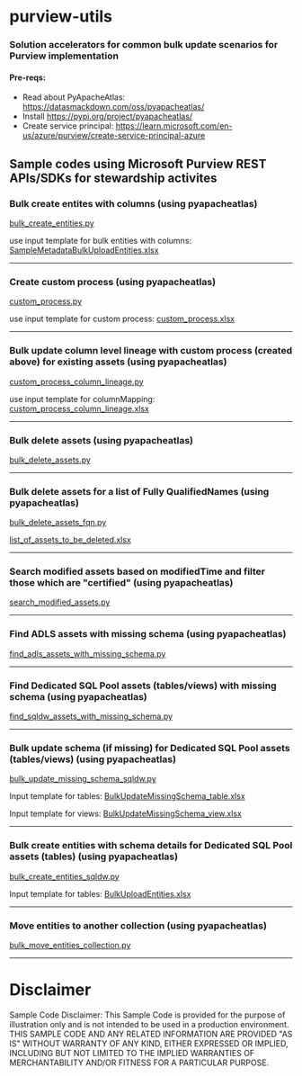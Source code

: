 # purview-utils
### Solution accelerators for common bulk update scenarios for Purview implementation

#### Pre-reqs: 

- Read about PyApacheAtlas: https://datasmackdown.com/oss/pyapacheatlas/
- Install https://pypi.org/project/pyapacheatlas/
- Create service principal: https://learn.microsoft.com/en-us/azure/purview/create-service-principal-azure


## Sample codes using Microsoft Purview REST APIs/SDKs for stewardship activites

### Bulk create entites with columns (using pyapacheatlas)
[bulk_create_entities.py](https://github.com/gyanisinha/purview-utils/blob/main/bulk_create_entities.py)

use input template for bulk entities with columns: [SampleMetadataBulkUploadEntities.xlsx](https://github.com/gyanisinha/purview-utils/files/11505348/SampleMetadataBulkUploadEntities.xlsx)


---

### Create custom process (using pyapacheatlas)
[custom_process.py](https://github.com/gyanisinha/purview-utils/blob/main/custom_process.py)

use input template for custom process: [custom_process.xlsx](https://github.com/gyanisinha/purview-utils/files/11463440/custom_process.xlsx)


---

### Bulk update column level lineage with custom process (created above) for existing assets (using pyapacheatlas)
[custom_process_column_lineage.py](https://github.com/gyanisinha/purview-utils/blob/main/custom_process_column_lineage.py)

use input template for columnMapping: [custom_process_column_lineage.xlsx](https://github.com/gyanisinha/purview-utils/files/11463400/custom_process_column_lineage.xlsx)


---

### Bulk delete assets (using pyapacheatlas)
[bulk_delete_assets.py](https://github.com/gyanisinha/purview-utils/blob/main/bulk_delete_assets.py)


---

### Bulk delete assets for a list of Fully QualifiedNames (using pyapacheatlas)
[bulk_delete_assets_fqn.py](https://github.com/gyanisinha/purview-utils/blob/main/bulk_delete_assets_fqn.py)

[list_of_assets_to_be_deleted.xlsx](https://github.com/gyanisinha/purview-utils/files/9822982/list_of_assets_to_be_deleted.xlsx)

---

### Search modified assets based on modifiedTime and filter those which are "certified" (using pyapacheatlas)
[search_modified_assets.py](https://github.com/gyanisinha/purview-utils/blob/main/search_modified_assets.py)

---

### Find ADLS assets with missing schema (using pyapacheatlas)
[find_adls_assets_with_missing_schema.py](https://github.com/gyanisinha/purview-utils/blob/main/find_adls_assets_with_missing_schema.py)

---

### Find Dedicated SQL Pool assets (tables/views) with missing schema (using pyapacheatlas)
[find_sqldw_assets_with_missing_schema.py](https://github.com/gyanisinha/purview-utils/blob/main/find_sqldw_assets_with_missing_schema.py)

---

### Bulk update schema (if missing) for Dedicated SQL Pool assets (tables/views)  (using pyapacheatlas)

[bulk_update_missing_schema_sqldw.py](https://github.com/gyanisinha/purview-utils/blob/main/bulk_update_missing_schema_sqldw.py)

Input template for tables: [BulkUpdateMissingSchema_table.xlsx](https://github.com/gyanisinha/purview-utils/files/10143249/BulkUpdateMissingSchema_table.xlsx)

Input template for views: [BulkUpdateMissingSchema_view.xlsx](https://github.com/gyanisinha/purview-utils/files/10143264/BulkUpdateMissingSchema_view.xlsx)

---

### Bulk create entities with schema details for Dedicated SQL Pool assets (tables)  (using pyapacheatlas)
[bulk_create_entities_sqldw.py](https://github.com/gyanisinha/purview-utils/blob/main/bulk_create_entities_sqldw.py)

Input template for tables: [BulkUploadEntities.xlsx](https://github.com/gyanisinha/purview-utils/files/10383537/BulkUploadEntities.xlsx)


---


### Move entities to another collection (using pyapacheatlas)
[bulk_move_entities_collection.py](https://github.com/gyanisinha/purview-utils/blob/main/bulk_move_entities_collection.py)

---

# Disclaimer

Sample Code Disclaimer: This Sample Code is provided for the purpose of illustration only and is not intended to be used in a production environment. THIS SAMPLE CODE AND ANY RELATED INFORMATION ARE PROVIDED "AS IS" WITHOUT WARRANTY OF ANY KIND, EITHER EXPRESSED OR IMPLIED, INCLUDING BUT NOT LIMITED TO THE IMPLIED WARRANTIES OF MERCHANTABILITY AND/OR FITNESS FOR A PARTICULAR PURPOSE. 
